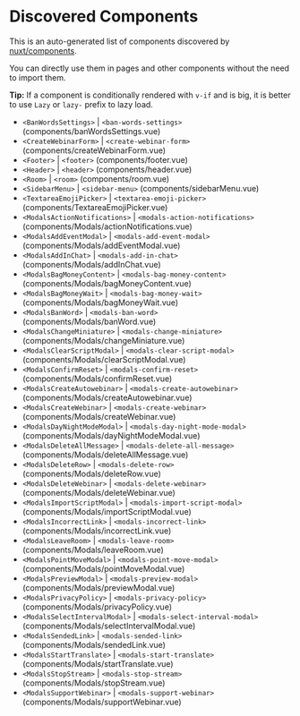 # Discovered Components

This is an auto-generated list of components discovered by [nuxt/components](https://github.com/nuxt/components).

You can directly use them in pages and other components without the need to import them.

**Tip:** If a component is conditionally rendered with `v-if` and is big, it is better to use `Lazy` or `lazy-` prefix to lazy load.

- `<BanWordsSettings>` | `<ban-words-settings>` (components/banWordsSettings.vue)
- `<CreateWebinarForm>` | `<create-webinar-form>` (components/createWebinarForm.vue)
- `<Footer>` | `<footer>` (components/footer.vue)
- `<Header>` | `<header>` (components/header.vue)
- `<Room>` | `<room>` (components/room.vue)
- `<SidebarMenu>` | `<sidebar-menu>` (components/sidebarMenu.vue)
- `<TextareaEmojiPicker>` | `<textarea-emoji-picker>` (components/TextareaEmojiPicker.vue)
- `<ModalsActionNotifications>` | `<modals-action-notifications>` (components/Modals/actionNotifications.vue)
- `<ModalsAddEventModal>` | `<modals-add-event-modal>` (components/Modals/addEventModal.vue)
- `<ModalsAddInChat>` | `<modals-add-in-chat>` (components/Modals/addInChat.vue)
- `<ModalsBagMoneyContent>` | `<modals-bag-money-content>` (components/Modals/bagMoneyContent.vue)
- `<ModalsBagMoneyWait>` | `<modals-bag-money-wait>` (components/Modals/bagMoneyWait.vue)
- `<ModalsBanWord>` | `<modals-ban-word>` (components/Modals/banWord.vue)
- `<ModalsChangeMiniature>` | `<modals-change-miniature>` (components/Modals/changeMiniature.vue)
- `<ModalsClearScriptModal>` | `<modals-clear-script-modal>` (components/Modals/clearScriptModal.vue)
- `<ModalsConfirmReset>` | `<modals-confirm-reset>` (components/Modals/confirmReset.vue)
- `<ModalsCreateAutowebinar>` | `<modals-create-autowebinar>` (components/Modals/createAutowebinar.vue)
- `<ModalsCreateWebinar>` | `<modals-create-webinar>` (components/Modals/createWebinar.vue)
- `<ModalsDayNightModeModal>` | `<modals-day-night-mode-modal>` (components/Modals/dayNightModeModal.vue)
- `<ModalsDeleteAllMessage>` | `<modals-delete-all-message>` (components/Modals/deleteAllMessage.vue)
- `<ModalsDeleteRow>` | `<modals-delete-row>` (components/Modals/deleteRow.vue)
- `<ModalsDeleteWebinar>` | `<modals-delete-webinar>` (components/Modals/deleteWebinar.vue)
- `<ModalsImportScriptModal>` | `<modals-import-script-modal>` (components/Modals/importScriptModal.vue)
- `<ModalsIncorrectLink>` | `<modals-incorrect-link>` (components/Modals/incorrectLink.vue)
- `<ModalsLeaveRoom>` | `<modals-leave-room>` (components/Modals/leaveRoom.vue)
- `<ModalsPointMoveModal>` | `<modals-point-move-modal>` (components/Modals/pointMoveModal.vue)
- `<ModalsPreviewModal>` | `<modals-preview-modal>` (components/Modals/previewModal.vue)
- `<ModalsPrivacyPolicy>` | `<modals-privacy-policy>` (components/Modals/privacyPolicy.vue)
- `<ModalsSelectIntervalModal>` | `<modals-select-interval-modal>` (components/Modals/selectIntervalModal.vue)
- `<ModalsSendedLink>` | `<modals-sended-link>` (components/Modals/sendedLink.vue)
- `<ModalsStartTranslate>` | `<modals-start-translate>` (components/Modals/startTranslate.vue)
- `<ModalsStopStream>` | `<modals-stop-stream>` (components/Modals/stopStream.vue)
- `<ModalsSupportWebinar>` | `<modals-support-webinar>` (components/Modals/supportWebinar.vue)
